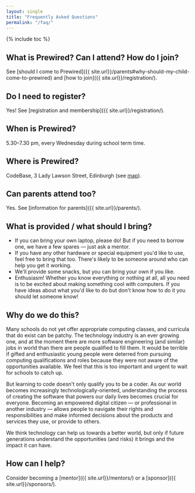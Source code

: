 ```yaml
---
layout: single
title: "Frequently Asked Questions"
permalink: "/faq/"
---
```

{% include toc %}

## What is Prewired? Can I attend? How do I join?

See [should I come to Prewired]({{ site.url}}/parents#why-should-my-child-come-to-prewired) and [how to join]({{ site.url}}/registration/).

## Do I need to register?

Yes! See [registration and membership]({{ site.url}}/registration/).

## When is Prewired?

5.30&ndash;7.30 pm, every Wednesday during school term time.

## Where is Prewired?

CodeBase, 3 Lady Lawson Street, Edinburgh (see [map](https://www.google.co.uk/maps/place/CodeBase/@55.946414,-3.200923,15z/data=!4m2!3m1!1s0x0:0x5727e05b4321b9f6?sa=X&ei=wNayVLb3KsLP7QbmmYGIBA&ved=0CHQQ_BIwDg)).

## Can parents attend too?

Yes. See [information for parents]({{ site.url}}/parents/).

## What is provided / what should I bring?

* If you can bring your own laptop, please do! But if you need to borrow one, we have a few spares &mdash; just ask a mentor.
* If you have any other hardware or special equipment you'd like to use, feel free to bring that too. There's likely to be someone around who can help you get it working.
* We'll provide some snacks, but you can bring your own if you like.
* Enthusiasm! Whether you know everything or nothing at all, all you need is to be excited about making something cool with computers. If you have ideas about what you'd like to do but don't know how to do it you should let someone know!

## Why do we do this?

Many schools do not yet offer appropriate computing classes, and curricula that do exist can be patchy. The technology industry is an ever growing one, and at the moment there are more software engineering (and similar) jobs in world than there are people qualified to fill them. It would be terrible if gifted and enthusiastic young people were deterred from pursuing computing qualifications and roles because they were not aware of the opportunities available. We feel that this is too important and urgent to wait for schools to catch up.

But learning to code doesn't only qualify you to be a coder. As our world becomes increasingly technologically-oriented, understanding the process of creating the software that powers our daily lives becomes crucial for everyone. Becoming an empowered digital citizen &mdash; or professional in another industry &mdash; allows people to navigate their rights and responsibilities and make informed decisions about the products and services they use, or provide to others.

We think technology can help us towards a better world, but only if future generations understand the opportunities (and risks) it brings and the impact it can have.

## How can I help?

Consider becoming a [mentor]({{ site.url}}/mentors/) or a [sponsor]({{ site.url}}/sponsors/).

<!-- ## How is Prewired organised / structured?

Prewired is a loose-knit group run by volunteers on a low budget. 


We're in the process of becoming an SCIO with a board. If you're interested in talking to us about this, or getting involved with the organisation process, please get in touch! -->